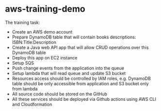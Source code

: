 # aws-training-demo

The training task:

*	Create an AWS demo account
*	Prepare DynamoDB table that will contain books descriptions:
    ISBN:Title:Description
*	Create a Java web API app that will allow CRUD operations over this DynamoDB table
*	Deploy this app on EC2 instance
*	Setup SQS
*	Push change events from the application into the queue
*	Setup lambda that will read queue and update S3 bucket
*	Resources access should be controlled by IAM roles, e.g. DynamoDB table should be only accessible from application and S3 bucket only from lambda
*	All source code should be stored on the GitHub
*	All these services should be deployed via Github actions using AWS CLI and Cloudformation
